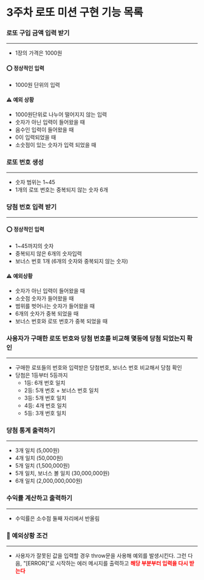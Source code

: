 # 3주차 로또 미션 구현 기능 목록

### 로또 구입 금액 입력 받기
------
- 1장의 가격은 1000원

#### ⭕ 정상적인 입력
- 1000원 단위의 입력

#### ⚠️ 예외 상황
- 1000원단위로 나누어 떨어지지 않는 입력
- 숫자가 아닌 입력이 들어왔을 때
- 음수인 입력이 들어왔을 때
- 0이 입력되었을 때
- 소숫점이 있는 숫자가 입력 되었을 때

### 로또 번호 생성
------
- 숫자 범위는 1~45
- 1개의 로또 번호는 중복되지 않는 숫자 6개

### 당첨 번호 입력 받기
------

#### ⭕ 정상적인 입력
- 1~45까지의 숫자
- 중복되지 않은 6개의 숫자입력
- 보너스 번호 1개 (6개의 숫자와 중복되지 않는 숫자)

#### ⚠️ 예외상황
- 숫자가 아닌 입력이 들어왔을 때
- 소숫점 숫자가 들어왔을 때
- 범위를 벗어나는 숫자가 들어왔을 때
- 6개의 숫자가 중복 되었을 때
- 보너스 번호와 로또 번호가 중복 되었을 때

### 사용자가 구매한 로또 번호와 당첨 번호를 비교해 몇등에 당첨 되었는지 확인
------
- 구매한 로또들의 번호와 입력받은 당첨번호, 보너스 번호 비교해서 당첨 확인
- 당첨은 1등부터 5등까지
  - 1등: 6개 번호 일치
  - 2등: 5개 번호 + 보너스 번호 일치
  - 3등: 5개 번호 일치
  - 4등: 4개 번호 일치
  - 5등: 3개 번호 일치

### 당첨 통계 출력하기
------
- 3개 일치 (5,000원)
- 4개 일치 (50,000원)
- 5개 일치 (1,500,000원)
- 5개 일치, 보너스 볼 일치 (30,000,000원)
- 6개 일치 (2,000,000,000원)

### 수익률 계산하고 출력하기
------
- 수익률은 소수점 둘째 자리에서 반올림

### 🚨 예외상황 조건
---
- 사용자가 잘못된 값을 입력할 경우 throw문을 사용해 예외를 발생시킨다. 그런 다음, "[ERROR]"로 시작하는 에러 메시지를 출력하고 <span style="color:red">**해당 부분부터 입력을 다시 받는다**</span>